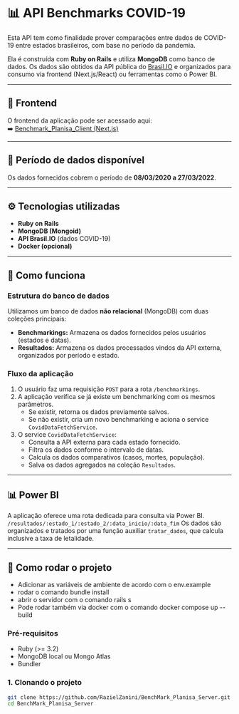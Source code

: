 # 📊 API Benchmarks COVID-19

Esta API tem como finalidade prover comparações entre dados de COVID-19 entre estados brasileiros, com base no período da pandemia. 

Ela é construída com **Ruby on Rails** e utiliza **MongoDB** como banco de dados. Os dados são obtidos da API pública do [Brasil.IO](https://brasil.io/dataset/covid19/caso/) e organizados para consumo via frontend (Next.js/React) ou ferramentas como o Power BI.

---

## 🔗 Frontend
O frontend da aplicação pode ser acessado aqui:  
➡️ [Benchmark_Planisa_Client (Next.js)](https://github.com/RazielZanini/Benchmark_Planisa_Client)

---

## 📅 Período de dados disponível
Os dados fornecidos cobrem o período de **08/03/2020 a 27/03/2022**.

---

## ⚙️ Tecnologias utilizadas

- **Ruby on Rails**
- **MongoDB (Mongoid)**
- **API Brasil.IO** (dados COVID-19)
- **Docker (opcional)**

---

## 🧠 Como funciona

### Estrutura do banco de dados
Utilizamos um banco de dados **não relacional** (MongoDB) com duas coleções principais:

- **Benchmarkings:** Armazena os dados fornecidos pelos usuários (estados e datas).
- **Resultados:** Armazena os dados processados vindos da API externa, organizados por período e estado.

### Fluxo da aplicação
1. O usuário faz uma requisição `POST` para a rota `/benchmarkings`.
2. A aplicação verifica se já existe um benchmarking com os mesmos parâmetros.
   - Se existir, retorna os dados previamente salvos.
   - Se não existir, cria um novo benchmarking e aciona o service `CovidDataFetchService`.
3. O service `CovidDataFetchService`:
   - Consulta a API externa para cada estado fornecido.
   - Filtra os dados conforme o intervalo de datas.
   - Calcula os dados comparativos (casos, mortes, população).
   - Salva os dados agregados na coleção `Resultados`.

---

## 📊 Power BI

A aplicação oferece uma rota dedicada para consulta via Power BI.  `/resultados/:estado_1/:estado_2/:data_inicio/:data_fim`
Os dados são organizados e tratados por uma função auxiliar `tratar_dados`, que calcula inclusive a taxa de letalidade.

---

## 🚀 Como rodar o projeto
  - Adicionar as variáveis de ambiente de acordo com o env.example
  - rodar o comando bundle install
  - abrir o servidor com o comando rails s
  - Pode rodar também via docker com o comando docker compose up --build

### Pré-requisitos
- Ruby (>= 3.2)
- MongoDB local ou Mongo Atlas
- Bundler

### 1. Clonando o projeto

```bash
git clone https://github.com/RazielZanini/BenchMark_Planisa_Server.git
cd BenchMark_Planisa_Server
